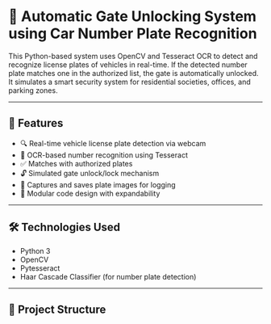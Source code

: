 # 🚗 Automatic Gate Unlocking System using Car Number Plate Recognition

This Python-based system uses OpenCV and Tesseract OCR to detect and recognize license plates of vehicles in real-time. If the detected number plate matches one in the authorized list, the gate is automatically unlocked. It simulates a smart security system for residential societies, offices, and parking zones.

---

## 📌 Features

- 🔍 Real-time vehicle license plate detection via webcam  
- 🧠 OCR-based number recognition using Tesseract  
- ✅ Matches with authorized plates  
- 🔓 Simulated gate unlock/lock mechanism  
- 💾 Captures and saves plate images for logging  
- 📁 Modular code design with expandability  

---

## 🛠️ Technologies Used

- Python 3  
- OpenCV  
- Pytesseract  
- Haar Cascade Classifier (for number plate detection)  

---

## 🧱 Project Structure

